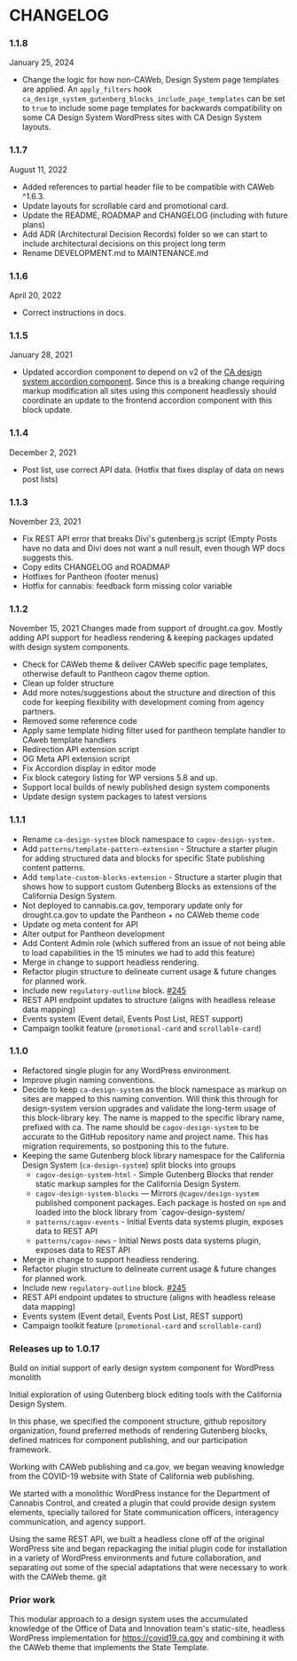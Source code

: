 # CHANGELOG

### 1.1.8
January 25, 2024
- Change the logic for how non-CAWeb, Design System page templates are applied. An `apply_filters` hook `ca_design_system_gutenberg_blocks_include_page_templates` can be set to `true` to include some page templates for backwards compatibility on some CA Design System WordPress sites with CA Design System layouts.

### 1.1.7
August 11, 2022
- Added references to partial header file to be compatible with CAWeb ^1.6.3.
- Update layouts for scrollable card and promotional card.
- Update the README, ROADMAP and CHANGELOG (including with future plans)
- Add ADR (Architectural Decision Records) folder so we can start to include architectural decisions on this project long term
- Rename DEVELOPMENT.md to MAINTENANCE.md

### 1.1.6
April 20, 2022
- Correct instructions in docs.

### 1.1.5
January 28, 2021
- Updated accordion component to depend on v2 of the <a href="https://designsystem.webstandards.ca.gov/components/accordion/readme/">CA design system accordion component</a>. Since this is a breaking change requiring markup modification all sites using this component headlessly should coordinate an update to the frontend accordion component with this block update.

### 1.1.4
December 2, 2021
- Post list, use correct API data. (Hotfix that fixes display of data on news post lists)

### 1.1.3
November 23, 2021
- Fix REST API error that breaks Divi's gutenberg.js script (Empty Posts have no data and Divi does not want a null result, even though WP docs suggests this.
- Copy edits CHANGELOG and ROADMAP
- Hotfixes for Pantheon (footer menus)
- Hotfix for cannabis: feedback form missing color variable

### 1.1.2
November 15, 2021
Changes made from support of drought.ca.gov. Mostly adding API support for headless rendering & keeping packages updated with design system components.

- Check for CAWeb theme & deliver CAWeb specific page templates, otherwise default to Pantheon cagov theme option.
- Clean up folder structure
- Add more notes/suggestions about the structure and direction of this code for keeping flexibility with development coming from agency partners.
- Removed some reference code
- Apply same template hiding filter used for pantheon template handler to CAweb template handlers
- Redirection API extension script
- OG Meta API extension script
- Fix Accordion display in editor mode
- Fix block category listing for WP versions 5.8 and up.
- Support local builds of newly published design system components
- Update design system packages to latest versions

### 1.1.1
- Rename `ca-design-system` block namespace to `cagov-design-system.`
- Add `patterns/template-pattern-extension` - Structure a starter plugin for adding structured data and blocks for specific State publishing content patterns.
- Add `template-custom-blocks-extension` - Structure a starter plugin that shows how to support custom Gutenberg Blocks as extensions of the California Design System.
- Not deployed to cannabis.ca.gov, temporary update only for drought.ca.gov to update the Pantheon + no CAWeb theme code
- Update og meta content for API
- Alter output for Pantheon development
- Add Content Admin role (which suffered from an issue of not being able to load capabilities in the 15 minutes we had to add this feature)
- Merge in change to support headless rendering.
- Refactor plugin structure to delineate current usage & future changes for planned work.
- Include new `regulatory-outline` block. [#245](https://github.com/cagov/ca-design-system-gutenberg-blocks/issues/245)
- REST API endpoint updates to structure (aligns with headless release data mapping)
- Events system (Event detail, Events Post List, REST support)
- Campaign toolkit feature (`promotional-card` and `scrollable-card`)

### 1.1.0
- Refactored single plugin for any WordPress environment.
- Improve plugin naming conventions.
- Decide to keep `ca-design-system` as the block namespace as markup on sites are mapped to this naming convention. Will think this through for design-system version upgrades and validate the long-term usage of this block-library key. The name is mapped to the specific library name, prefixed with ca. The name should be `cagov-design-system` to be accurate to the GitHub repository name and project name. This has migration requirements, so postponing this to the future.
- Keeping the same Gutenberg block library namespace for the California Design System (`ca-design-system`) split blocks into groups
  - `cagov-design-system-html` - Simple Gutenberg Blocks that render static markup samples for the California Design System.
  - `cagov-design-system-blocks` — Mirrors `@cagov/design-system` published component packages. Each package is hosted on `npm` and loaded into the block library from `cagov-design-system/
  - `patterns/cagov-events` - Initial Events data systems plugin, exposes data to REST API
  - `patterns/cagov-news` - Initial News posts data systems plugin, exposes data to REST API
- Merge in change to support headless rendering.
- Refactor plugin structure to delineate current usage & future changes for planned work.
- Include new `regulatory-outline` block. [#245](https://github.com/cagov/ca-design-system-gutenberg-blocks/issues/245)
- REST API endpoint updates to structure (aligns with headless release data mapping)
- Events system (Event detail, Events Post List, REST support)
- Campaign toolkit feature (`promotional-card` and `scrollable-card`)

### Releases up to 1.0.17
Build on initial support of early design system component for WordPress monolith

Initial exploration of using Gutenberg block editing tools with the California Design System.

In this phase, we specified the component structure, github repository organization, found preferred methods of rendering Gutenberg blocks, defined matrices for component publishing, and our participation framework.

Working with CAWeb publishing and ca.gov, we began weaving knowledge from the COVID-19 website with State of California web publishing.

We started with a monolithic WordPress instance for the Department of Cannabis Control, and created a plugin that could provide design system elements, specially tailored for State communication officers, interagency communication, and agency support.

Using the same REST API, we built a headless clone off of the original WordPress site and began repackaging the initial plugin code for installation in a variety of WordPress environments and future collaboration, and separating out some of the special adaptations that were necessary to work with the CAWeb theme.
git
### Prior work
This modular approach to a design system uses the accumulated knowledge of the Office of Data and Innovation team's static-site, headless WordPress implementation for https://covid19.ca.gov and combining it with the CAWeb theme that implements the State Template.


